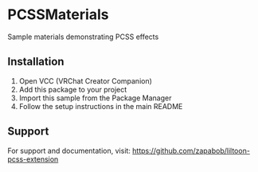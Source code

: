 ﻿# PCSSMaterials

Sample materials demonstrating PCSS effects

## Installation

1. Open VCC (VRChat Creator Companion)
2. Add this package to your project
3. Import this sample from the Package Manager
4. Follow the setup instructions in the main README

## Support

For support and documentation, visit:
https://github.com/zapabob/liltoon-pcss-extension
